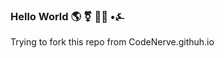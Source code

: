 ### **Hello World** 🌎 ⚧️ 🏳️‍⚧️  •⍼

Trying to fork this repo from CodeNerve.githuh.io
<!--
**Tracyorama/Tracyorama** is a ✨ _special_ ✨ repository because its `README.md` (this file) appears on your GitHub profile

Here are some ideas to get you started:

- 🔭 I’m currently working on ...
- 🌱 I’m currently learning ...
- 👯 I’m looking to collaborate on ...
- 🤔 I’m looking for help with ...
- 💬 Ask me about ...
- 📫 How to reach me: ...
- 😄 Pronouns: ...
- ⚡ Fun fact: ...
-->
